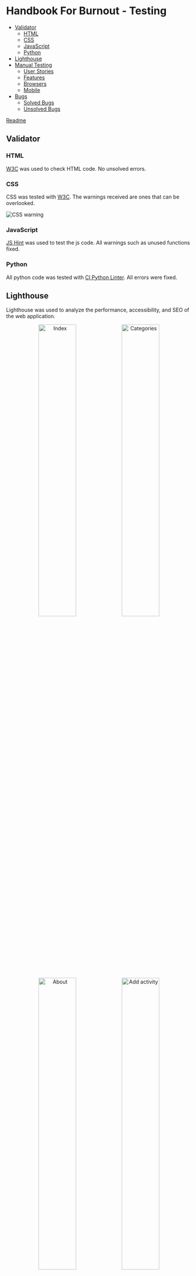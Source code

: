 # Handbook For Burnout - Testing


- [Validator](#validator)
    - [HTML](#html)
    - [CSS](#css)
    - [JavaScript](#javascript)
    - [Python](#python)
- [Lighthouse](#lighthouse)
- [Manual Testing](#manual-testing)
    - [User Stories](#user-stories)
    - [Features](#features)
    - [Browsers](#browsers)
    - [Mobile](#mobile)
- [Bugs](#bugs)
    - [Solved Bugs](#solved-bugs)
    - [Unsolved Bugs](#unsolved-bugs)

[Readme](README.md)
## Validator

### HTML

[W3C](https://validator.w3.org/) was used to check HTML code. No unsolved errors.

### CSS

CSS was tested with [W3C](https://jigsaw.w3.org/css-validator/validator?uri=https%3A%2F%2Fhandbook-for-burnout-4d6e57b49adf.herokuapp.com%2F&profile=css3svg&usermedium=all&warning=1&vextwarning=&lang=en). The warnings received are ones that can be overlooked.

![CSS warning](documentation/testing_images/CSS_W3C.png)

### JavaScript

[JS Hint](https://jshint.com/) was used to test the js code. All warnings such as unused functions fixed.

### Python

All python code was tested with [CI Python Linter](https://pep8ci.herokuapp.com/). All errors were fixed.

## Lighthouse

Lighthouse was used to analyze the performance, accessibility, and SEO of the web application. 

<p align="center"><img src="documentation/testing_images/index.png" alt="Index" width="45%"><img src="documentation/testing_images/categories.png" alt="Categories" width="45%"></p>
<p align="center"><img src="documentation/testing_images/about.png" alt="About" width="45%"><img src="documentation/testing_images/add_activity.png" alt="Add activity" width="45%"></p>
<p align="center"><img src="documentation/testing_images/routines.png" alt="Routines" width="45%"><img src="documentation/testing_images/review_list.png" alt="Review list" width="45%"></p>
<p align="center"><img src="documentation/testing_images/login.png" alt="Login" width="45%"><img src="documentation/testing_images/logout.png" alt="Logout" width="45%"></p>

## Manual testing

### User stories

All user stories have been tested and function as expected according to their Acceptance Criteria.

| Test case ID | User Story | Name                                               | Status | Acceptance Criteria Pass/Fail |   |
|--------------|------------|----------------------------------------------------|--------|-------------------------------|---|
| TC1          | US#2       | [Staff user sign up](https://github.com/users/Malinchristina/projects/3/views/1?pane=issue&itemId=65590621)                                 | Done   | Pass                          |   |
| TC2          | US#4       | [User Sign-Up to View Activities](https://github.com/Malinchristina/handbook-for-burnout/issues/4#issue-2328626161)                    | Done   | Pass                          |   |
| TC3          | US#7       | [Deleting Staff Users Account](https://github.com/Malinchristina/handbook-for-burnout/issues/7)                       | Done   | Pass                          |   |
| TC4          | US#31      | [Add Staff User permission](https://github.com/Malinchristina/handbook-for-burnout/issues/31)                          | Done   | Pass                          |   |
| TC5          | US#11      | [Create and Edit Categories](https://github.com/Malinchristina/handbook-for-burnout/issues/11)                         | Done   | Pass                          |   |
| TC6          | US#12      | [View Categories](https://github.com/Malinchristina/handbook-for-burnout/issues/12)                                    | Done   | Pass                          |   |
| TC7          | US#24      | [Delete categories](https://github.com/Malinchristina/handbook-for-burnout/issues/24)                                  | Done   | Pass                          |   |
| TC8          | US#13      | [Activity Management for Site Admin and Staff Users](https://github.com/Malinchristina/handbook-for-burnout/issues/13) | Done   | Pass                          |   |
| TC9          | US#17      | [View activities](https://github.com/Malinchristina/handbook-for-burnout/issues/17)                                    | Done   | Pass                          |   |
| TC10         | US#18      | [Navigate to Linked Activity](https://github.com/Malinchristina/handbook-for-burnout/issues/18)                        | Done   | Pass                          |   |
| TC11         | US#19      | [Filter Activities Category](https://github.com/Malinchristina/handbook-for-burnout/issues/19)                         | Done   | Pass                          |   |
| TC12         | US#22      | [Site admin to manage reviews](https://github.com/Malinchristina/handbook-for-burnout/issues/22)                       | Done   | Pass                          |   |
| TC13         | US#20      | [View Comments on Activities](https://github.com/Malinchristina/handbook-for-burnout/issues/20)                        | Done   | Pass                          |   |
| TC14         | US#23      | [Manage Own Reviews](https://github.com/Malinchristina/handbook-for-burnout/issues/23)                                 | Done   | Pass                          |   |

**[To top](#handbook-for-burnout---testing)**

### Features

| Features tested | Expected outcome | Testing | Result | Pass / Fail |
|---|---|---|---|---|
| Navbar |  |  |  |  |
| **Not logged in** |  |  |  |  |
| Home | Navigate to Home page | Click Home from another page | Home page is shown | Pass |
| Catgories | Navigate to Categories page | Click Categories from another page | Categories page is shown | Pass |
| About | Navigate to About page | Click About from another page | About page is shown | Pass |
| Register | Navigate to Register page | Click Register from another page | Register page is shown | Pass |
| Login | Navigate to Login page | Click Login from another page | Login page is shown | Pass |
| Icon | Navigate to Login page | Click on the icon | Login page is shown | Pass |
| Logo | Navigate to Home page | Click on the logo | Home page is shown | Pass |
| **Logged in as staff user superuser** |  |  |  |  |
| Home | Navigate to Home page | Click Home from another page | Home page is shown | Pass |
| Categories | Navigate to Categories page | Click Categories from another page | Categories page is shown | Pass |
| About | Navigate to About page | Click About from another page | About page is shown | Pass |
| Add Activities | Navigate to Add Activities page | Click Add Activities from another page | Add Activities page is shown | Pass |
| Logout | Navigate to Logout page | Click Logout from another page | Logout page is shown | Pass |
| Icon | Navigate to Logout page | Click on the icon | Logout page is shown | Pass |
| Logo | Navigate to Home page | Click on the logo | Home page is shown | Pass |
| **Logged in as user** |  |  |  |  |
| Home | Navigate to Home page | Click Home from another page | Home page is shown | Pass |
| Catgories | Navigate to Categories page | Click Categories from another page | Categories page is shown | Pass |
| About | Navigate to About page | Click About from another page | About page is shown | Pass |
| Logout | Navigate to Logout page | Click Logout from another page | Logout page is shown | Pass |
| Icon | Navigate to Logout page | Click on the icon | Logout page is shown | Pass |
| Logo | Navigate to Home page | Click on the logo | Home page is shown | Pass |
| **Home not logged in** |  |  |  |  |
| Alert message at bottom | Alert message is visible | Click link registering | Get to Register page | Pass |
| Alert message at bottom | Alert message is visible | Click link logging in | Get to Login page | Pass |
| **Home logged in user** |  |  |  |  |
| Alert message at bottom | Alert message is hidden |  |  | Pass |
| **Categories not logged in** |  |  |  |  |
| Alert message | Alert message is visible and link clickable | Click link log in | Get to Login page | Pass |
| Category cards | Cards not clickable |  |  | Pass |
| **Categories logged in** |  |  |  |  |
| Alert message | Alert message is hidden |  |  | Pass |
| Activites | Cards clickable and link to each activity | Click each card | Get to each activity page | Pass |
| About | Email links to email address | Link clicked, email received | Opens default email provider locally | Pass |
| Register |  |  |  |  |
| Log in link | Link to navigate to Login page | Click log up link | Login page is shown | Pass |
| Form | User feedback on every field | Fields not filled in then click sign up | User feedback is displayed | Pass |
| Sign up button | Register User and show sucess message | Button clicked | Lets one register and navigate to home page and display sucess message | Pass |
| Login |  |  |  |  |
| Sign up in link | Link to navigate to Register page | Click sign up link | Register page is shown | Pass |
| Forgotten password link | Link to custom page | Click link | Custom password reset page is shown | Pass |
| Form | User feedback on every field | Fields not filled in then click sign in | User feedback is displayed | Pass |
| Sign in btn | Sign in, hide Register in nav and display logout. Display success message and navigat to Home. | Click Sign in btn | Sign one in. Navigate to home, display success message. | Pass |
| Forgotten password page |  |  |  |  |
| Email link | Email links to email address | Link clicked, email received | Opens default email provider locally | Pass |
| Home btn | Navigate to Home page | Button clicked | Home page is displayed | Pass |
| Logout | Display sign out btn and cancel btn. Sign out btn sign one out, navigate to Home and display sucess message. Cancel navigates to home | Click sign out btn | Navigates to home. Success message is displayed | Pass |
| **Add Activity logged in as Superuser / Staff user** |  |  |  |  |
| Form | User feedback on every field. Not possible to submit if required fields are empty. Duplicate titles not allowed. | Fields not filled in then click save activity. Fill in duplicate title. | User feedback is displayed, not possible to submit w/o required or with duplicate title. | Pass |
| Save Activity btn | Save activity to correct category and display sucess message. Redirect to Categories page | Add activity and save it. | Navigates to Categories page, success message is displayed. activity is displayed on the correct page | Pass |
| Cancels btn | Cancel form, get back to previous page | Click cancel button | End up on page one entered from | Pass |
| **Activity page logged in as User** |  |  |  |  |
| Content | Show  Category description, title, activity description, level, link, review btn with no of reviews |  |  | Pass |
| Activity link | Link clickable and open in external tab | Click link | Link opens in external tab | Pass |
| Review btn | Show no of reviews for that specific activity, take on to reveiew list | Click btn | Navigates to review list for that specific activity | Pass |
| **Activity page logged in as Staff user / Superuser** |  |  |  |  |
| All as User | See above | See above | See above | Pass |
| Edit btn | Show edit btn under each activity. Navigates one to edit form. | Click edit btn | Navigate to Edit Activity form | Pass |
| Edit activity | Edit all fields, navigate to categories, display success message. | Editing different fields and save. | Navigates to Categories and display suggess message. | Pass |
| Delete btn | Show delete btn under each activity. Show delete modal. | Click delete btn | Show modal with close, delete option. | Pass |
| Delete activity | Delete activity, show sucess message. Navigate to Categories. | Click delete | Delete activity, navigate to Categories. Success message displyed. | Pass |
| Reviews |  |  |  |  |
| Content | Display what activity the reveiw is for, a list of reviews if any and form for adding reviews. Btn navigates to Categories | Click btn. | Navigate to Categories. | Pass |
| Form | Textfield with user feedback. Display submit btn. Not possible to submit empty field. Display success message. Stay on review list after submit. | Add an empty reveiw, submit. Add a review and submit. | Remain on review list after submit. Sucess message displayed. | Pass |
| **Author of review** |  |  |  |  |
| Display edit btn | Display edit btn on auhtors reveiw |  |  | Pass |
| Edit | Cancel abort edit and return to reviews list. Save navigates to reviews list. Display success message for edit. | Form the action for save and cancel btn. | Sucess message is show, navigate back to list. | Pass |
| Delete | Open modal on delete btn. Cancel abort. Delete removes the review. Stay on review list. | Form the action for cancel and delete btn. | Modal close on cancel, removal on delete, show updated list. Success message displayed. | Pass |

**[To top](#handbook-for-burnout---testing)**

### Browsers

The application has been tested on the following browsers:
- Chrome
- Edge
- Safari

#### Mobile

The site is tested on various Iphones, Androids such as Xiaomi Redmi Note and Samsung.

## Bugs

#### Solved bugs

- "Normal" coding bugs like spelling errors in links.
- Success messages not showing after delete.
- Not accessing the activity id in the database, fetch by pk instead.
- Many trial and error.
- Print console.log.

#### Unsolved bugs

No unresolved bugs to report.


